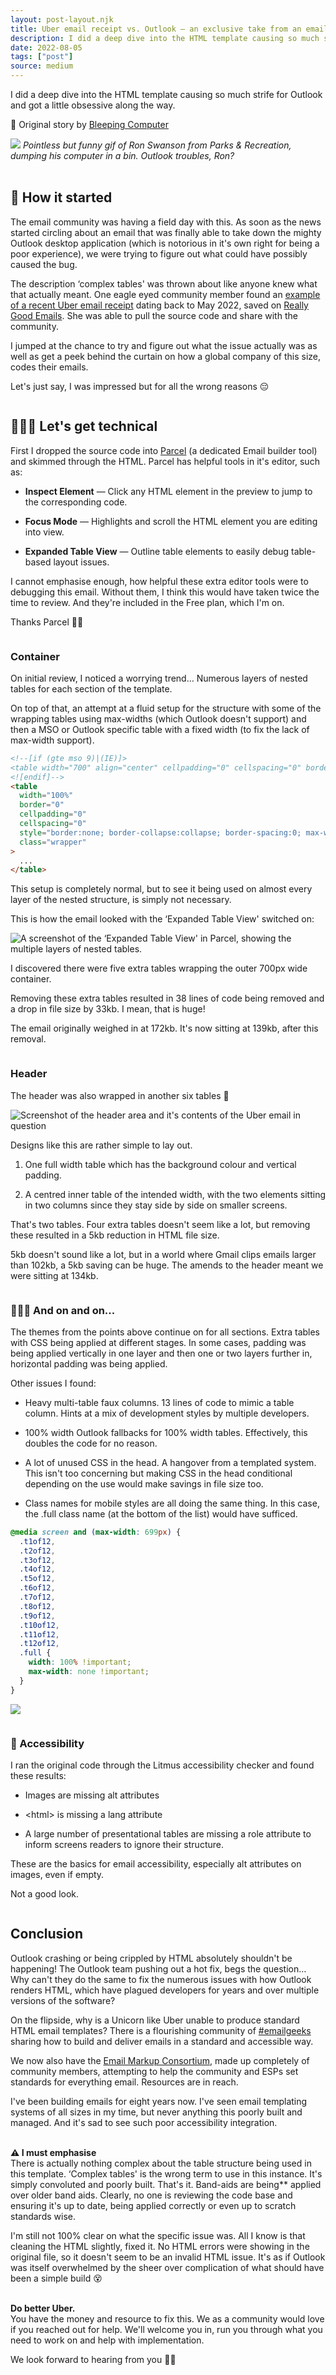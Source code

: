 ```yaml
---
layout: post-layout.njk
title: Uber email receipt vs. Outlook — an exclusive take from an email developer
description: I did a deep dive into the HTML template causing so much strife for Outlook and got a little obsessive along the way.
date: 2022-08-05
tags: ["post"]
source: medium
---
```


I did a deep dive into the HTML template causing so much strife for Outlook and got a little obsessive along the way.

<span class="stagger">🔗 Original story by [Bleeping&nbsp;Computer ](https://www.bleepingcomputer.com/news/microsoft/microsoft-outlook-is-crashing-when-reading-uber-receipt-emails)</span>

<span class="stagger">![](https://media.giphy.com/media/HteV6g0QTNxp6/giphy-downsized-large.gif)
_Pointless but funny gif of Ron Swanson from Parks & Recreation, dumping his computer in a bin. Outlook troubles, Ron?_
</span>
<br>
<br>

## 📖 How it started

The email community was having a field day with this. As soon as the news started circling about an email that was finally able to take down the mighty Outlook desktop application (which is notorious in it's own right for being a poor experience), we were trying to figure out what could have possibly caused the bug.

The description ‘complex tables' was thrown about like anyone knew what that actually meant. One eagle eyed community member found an [example of a recent Uber email receipt](https://reallygoodemails.com/emails/personal-your-tuesday-morning-trip-with-uber) dating back to May 2022, saved on [Really Good Emails](https://reallygoodemails.com/). She was able to pull the source code and share with the community.

I jumped at the chance to try and figure out what the issue actually was as well as get a peek behind the curtain on how a global company of this size, codes their emails.

Let's just say, I was impressed but for all the wrong reasons 😔

<div class="divider"><img src="{{ '/images/crossbones.svg' | url }}" alt="" /></div>

## 👷🏾‍♂️ Let's get technical

First I dropped the source code into [Parcel](https://parcel.io/) (a dedicated Email builder tool) and skimmed through the HTML.
Parcel has helpful tools in it's editor, such as:

- **Inspect Element** — Click any HTML element in the preview to jump to the corresponding code.

- **Focus Mode** — Highlights and scroll the HTML element you are editing into view.

- **Expanded Table View** — Outline table elements to easily debug table-based layout issues.

I cannot emphasise enough, how helpful these extra editor tools were to debugging this email. Without them, I think this would have taken twice the time to review. And they're included in the Free plan, which I'm on.

Thanks Parcel 👍🏾


<div class="divider"><img src="{{ '/images/crossbones.svg' | url }}" alt="" /></div>

### Container

On initial review, I noticed a worrying trend… Numerous layers of nested tables for each section of the template.

On top of that, an attempt at a fluid setup for the structure with some of the wrapping tables using max-widths (which Outlook doesn't support) and then a MSO or Outlook specific table with a fixed width (to fix the lack of max-width support).

```html
<!--[if (gte mso 9)|(IE)]>
<table width="700" align="center" cellpadding="0" cellspacing="0" border="0"><tr><td>
<![endif]-->
<table
  width="100%"
  border="0"
  cellpadding="0"
  cellspacing="0"
  style="border:none; border-collapse:collapse; border-spacing:0; max-width:700px; mso-table-lspace:0; mso-table-rspace:0; width:100%"
  class="wrapper"
>
  ...
</table>
```

This setup is completely normal, but to see it being used on almost every layer of the nested structure, is simply not necessary.

This is how the email looked with the ‘Expanded Table View' switched on:

![A screenshot of the ‘Expanded Table View' in Parcel, showing the multiple layers of nested tables.](/images/blog-images/uber-review-complicated-table-structure.jpg)

I discovered there were five extra tables wrapping the outer 700px wide container.

Removing these extra tables resulted in 38 lines of code being removed and a drop in file size by 33kb.
I mean, that is huge!

The email originally weighed in at 172kb. It's now sitting at 139kb, after this removal.


<div class="divider"><img src="{{ '/images/crossbones.svg' | url }}" alt="" /></div>

### Header

The header was also wrapped in another six tables 🤯

![Screenshot of the header area and it's contents of the Uber email in question](/images/blog-images/uber-review-header.png)

Designs like this are rather simple to lay out.

1. One full width table which has the background colour and vertical padding.

2. A centred inner table of the intended width, with the two elements sitting in two columns since they stay side by side on smaller screens.

That's two tables.
Four extra tables doesn't seem like a lot, but removing these resulted in a 5kb reduction in HTML file size.

5kb doesn't sound like a lot, but in a world where Gmail clips emails larger than 102kb, a 5kb saving can be huge.
The amends to the header meant we were sitting at 134kb.


<div class="divider"><img src="{{ '/images/crossbones.svg' | url }}" alt="" /></div>

### 🏃🏾‍♀️ And on and on...

The themes from the points above continue on for all sections.
Extra tables with CSS being applied at different stages.
In some cases, padding was being applied vertically in one layer and then one or two layers further in, horizontal padding was being applied.

Other issues I found:

- Heavy multi-table faux columns. 13 lines of code to mimic a table column. Hints at a mix of development styles by multiple developers.

- 100% width Outlook fallbacks for 100% width tables. Effectively, this doubles the code for no reason.

- A lot of unused CSS in the head. A hangover from a templated system. This isn't too concerning but making CSS in the head conditional depending on the use would make savings in file size too.

- Class names for mobile styles are all doing the same thing. In this case, the .full class name (at the bottom of the list) would have sufficed.

```css
@media screen and (max-width: 699px) {
  .t1of12,
  .t2of12,
  .t3of12,
  .t4of12,
  .t5of12,
  .t6of12,
  .t7of12,
  .t8of12,
  .t9of12,
  .t10of12,
  .t11of12,
  .t12of12,
  .full {
    width: 100% !important;
    max-width: none !important;
  }
}
```

![](https://giphy.com/gifs/computer-disgusted-hammer-12bVDtXPOzYwda)

<div class="divider"><img src="{{ '/images/crossbones.svg' | url }}" alt="" /></div>

### 🦾 Accessibility

I ran the original code through the Litmus accessibility checker and found these results:

- Images are missing alt attributes

- &lt;html&gt; is missing a lang attribute

- A large number of presentational tables are missing a role attribute to inform screens readers to ignore their structure.

These are the basics for email accessibility, especially alt attributes on images, even if empty.

Not a good look.

<div class="divider"><img src="{{ '/images/crossbones.svg' | url }}" alt="" /></div>

## Conclusion
Outlook crashing or being crippled by HTML absolutely shouldn't be happening!
The Outlook team pushing out a hot fix, begs the question… Why can't they do the same to fix the numerous issues with how Outlook renders HTML, which have plagued developers for years and over multiple versions of the software?

On the flipside, why is a Unicorn like Uber unable to produce standard HTML email templates?
There is a flourishing community of [#emailgeeks](https://email.geeks.chat/) sharing how to build and deliver emails in a standard and accessible way.

We now also have the [Email Markup Consortium](https://emailmarkup.org/), made up completely of community members, attempting to help the community and ESPs set standards for everything email.
Resources are in reach.

I've been building emails for eight years now. I've seen email templating systems of all sizes in my time, but never anything this poorly built and managed. And it's sad to see such poor accessibility integration.
<br><br>

**⚠️ I must emphasise**<br>
There is actually nothing complex about the table structure being used in this template. ‘Complex tables' is the wrong term to use in this instance.
It's simply convoluted and poorly built. That's it.
Band-aids are being** applied over older band aids. Clearly, no one is reviewing the code base and ensuring it's up to date, being applied correctly or even up to scratch standards wise.

I'm still not 100% clear on what the specific issue was.
All I know is that cleaning the HTML slightly, fixed it. No HTML errors were showing in the original file, so it doesn't seem to be an invalid HTML issue.
It's as if Outlook was itself overwhelmed by the sheer over complication of what should have been a simple build 😵
<br><br>

**Do better Uber.**<br>
You have the money and resource to fix this.
We as a community would love if you reached out for help.
We'll welcome you in, run you through what you need to work on and help with implementation.

We look forward to hearing from you ✌🏾

<img class="icon-sign-off" src="/images/logo-as-icon-crosses.svg" alt="" />